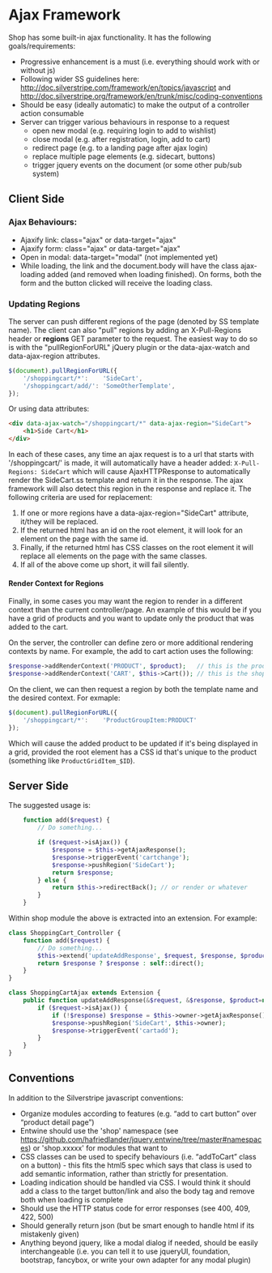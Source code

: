 # Ajax Framework

Shop has some built-in ajax functionality. It has the following goals/requirements:

- Progressive enhancement is a must (i.e. everything should work with or without js)
- Following wider SS guidelines here: http://doc.silverstripe.com/framework/en/topics/javascript
  and http://doc.silverstripe.org/framework/en/trunk/misc/coding-conventions
- Should be easy (ideally automatic) to make the output of a controller action consumable
- Server can trigger various behaviours in response to a request
  * open new modal (e.g. requiring login to add to wishlist)
  * close modal (e.g. after registration, login, add to cart)
  * redirect page (e.g. to a landing page after ajax login)
  * replace multiple page elements (e.g. sidecart, buttons)
  * trigger jquery events on the document (or some other pub/sub system)



## Client Side

### Ajax Behaviours:

- Ajaxify link: class="ajax" or data-target="ajax"
- Ajaxify form: class="ajax" or data-target="ajax"
- Open in modal: data-target="modal" (not implemented yet)
- While loading, the link and the document.body will have the class ajax-loading added (and removed when loading
  finished). On forms, both the form and the button clicked will receive the loading class.
 

### Updating Regions

The server can push different regions of the page (denoted by SS template name). The client can also "pull"
regions by adding an X-Pull-Regions header or __regions__ GET parameter to the request. The easiest way to
do so is with the "pullRegionForURL" jQuery plugin or the data-ajax-watch and data-ajax-region attributes.

```js
$(document).pullRegionForURL({
	'/shoppingcart/*':    'SideCart',
	'/shoppingcart/add/': 'SomeOtherTemplate',
});
```

Or using data attributes:

```html
<div data-ajax-watch="/shoppingcart/*" data-ajax-region="SideCart">
	<h1>Side Cart</h1>
</div>
```

In each of these cases, any time an ajax request is to a url that starts with '/shoppingcart/' is made, it
will automatically have a header added: `X-Pull-Regions: SideCart` which will cause AjaxHTTPResponse to
automatically render the SideCart.ss template and return it in the response. The ajax framework will also
detect this region in the response and replace it. The following criteria are used for replacement:

1. If one or more regions have a data-ajax-region="SideCart" attribute, it/they will be replaced.
2. If the returned html has an id on the root element, it will look for an element on the page with the same id.
3. Finally, if the returned html has CSS classes on the root element it will replace all elements on the page with the
   same classes.
4. If all of the above come up short, it will fail silently.

#### Render Context for Regions
Finally, in some cases you may want the region to render in a different context than the current controller/page. An
example of this would be if you have a grid of products and you want to update only the product that was added to the
cart.

On the server, the controller can define zero or more additional rendering contexts by name. For example, the add
to cart action uses the following:

```php
$response->addRenderContext('PRODUCT', $product);   // this is the product we just added to the cart
$response->addRenderContext('CART', $this->Cart()); // this is the shopping cart object
```

On the client, we can then request a region by both the template name and the desired context. For exmaple:

```js
$(document).pullRegionForURL({
	'/shoppingcart/*':    'ProductGroupItem:PRODUCT'
});
```

Which will cause the added product to be updated if it's being displayed in a grid, provided the root element has
a CSS id that's unique to the product (something like `ProductGridItem_$ID`).


## Server Side

The suggested usage is:

```php
	function add($request) {
		// Do something...

		if ($request->isAjax()) {
			$response = $this->getAjaxResponse();
			$response->triggerEvent('cartchange');
			$response->pushRegion('SideCart');
			return $response;
		} else {
			return $this->redirectBack(); // or render or whatever
		}
	}
```

Within shop module the above is extracted into an extension. For example:

```php
class ShoppingCart_Controller {
	function add($request) {
		// Do something...
		$this->extend('updateAddResponse', $request, $response, $product);
		return $response ? $response : self::direct();
	}
}

class ShoppingCartAjax extends Extension {
	public function updateAddResponse(&$request, &$response, $product=null) {
		if ($request->isAjax()) {
			if (!$response) $response = $this->owner->getAjaxResponse();
			$response->pushRegion('SideCart', $this->owner);
			$response->triggerEvent('cartadd');
		}
	}
}
```


## Conventions

In addition to the Silverstripe javascript conventions:

- Organize modules according to features (e.g. “add to cart button” over “product detail page”)
- Entwine should use the 'shop' namespace (see https://github.com/hafriedlander/jquery.entwine/tree/master#namespaces)
  or 'shop.xxxxx' for modules that want to
- CSS classes can be used to specify behaviours (i.e. “addToCart” class on a button) - this fits the html5 spec which
  says that class is used to add semantic information, rather than strictly for presentation.
- Loading indication should be handled via CSS. I would think it should add a class to the target button/link and also
  the body tag and remove both when loading is complete
- Should use the HTTP status code for error responses (see 400, 409, 422, 500)
- Should generally return json (but be smart enough to handle html if its mistakenly given)
- Anything beyond jquery, like a modal dialog if needed, should be easily interchangeable (i.e. you can tell it to use
  jqueryUI, foundation, bootstrap, fancybox, or write your own adapter for any modal plugin)